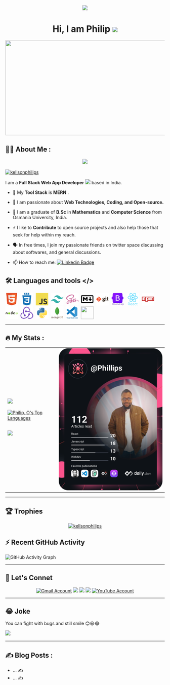 <div id="header" align="center">
  <img src="https://media.giphy.com/media/M9gbBd9nbDrOTu1Mqx/giphy.gif" width="100"/>
</div>

<!---<div id="badges" align="center">
  <a href="https://www.linkedin.com/in/orji-philip-a3579b128/">
    <img src="https://img.shields.io/badge/LinkedIn-blue?style=for-the-badge&logo=linkedin&logoColor=white" alt="LinkedIn Badge"/>
  </a>
  <a href="https://www.instagram.com/tech_phills/">
    <img src="https://img.shields.io/badge/InstaGram-coral?style=for-the-badge&logo=instagram&logoColor=white" alt="Instagram Badge"/>
  </a>
  <a href="https://twitter.com/kellsonphilips">
    <img src="https://img.shields.io/badge/Twitter-blue?style=for-the-badge&logo=twitter&logoColor=white" alt="Twitter Badge"/>
  </a>
</div> -->

<h1 align="center">
  Hi, I am Philip 
  <img src="https://media.giphy.com/media/hvRJCLFzcasrR4ia7z/giphy.gif" width="90"/>
</h1>


<div align="center">
  <img src="https://media.giphy.com/media/dWesBcTLavkZuG35MI/giphy.gif" width="600" height="300"/>
</div>


## :man_technologist: About Me :

<p align="center">
  <a href="https://github.com/jaypavasiya"><img src="https://readme-typing-svg.herokuapp.com?duration=3000&lines=I+am+Philip+Orji%20|+🤓🤝;Full%20Stack+Developer;MongoDB|+ExpressJs|+ReacJs|+NodeJs;Always+Ready+to+learn!;Tech+Enthusiast|+Funtionality+Inquisitive;Content%20Creator%20|+Blogging+in%20progress;Developers+Startup+Advocate&center=true&width=500&height=50"></a>
</p>

<p align="left"> <a href="https://twitter.com/intent/follow?screen_name=kellsonphilips" target="blank"><img src="https://img.shields.io/twitter/follow/kellsonphilips?logo=twitter&style=for-the-badge" alt="kellsonphilips" /></a> </p>


I am a **Full Stack Web App Developer** <img src="https://media.giphy.com/media/WUlplcMpOCEmTGBtBW/giphy.gif" width="30"> based in India.

  - :telescope: My **Tool Stack** is **MERN** .
  
  - :seedling: I am passionate about **Web Technologies, Coding, and Open-source.** 
  
  - :school: I am a graduate of **B.Sc** in **Mathematics** and **Computer Science** from Osmania University, India. 
  
  - :zap: I like to **Contribute** to open source projects and also help those that seek for help within my reach. 
  
  - :speaking_head: In free times, I join my passionate friends on twitter space discussing about softwares, and general discussions.

<!--- <div align="right" > <a href="https://app.daily.dev/Phillips"><img src="https://api.daily.dev/devcards/d6eb72ba60474f9785f589a67f06639c.png?r=waj" width="400" alt="Orji Philip Kelechukwu's Dev Card"/></a> </div> -->
  
  - :mailbox: How to reach me: [![Linkedin Badge](https://img.shields.io/badge/-Philip.O-blue?style=flat&logo=Linkedin&logoColor=white)](https://www.linkedin.com/in/orji-philip-a3579b128/)

<!-- 
## My main Stack tools: 

  
  - MongoDB
  - ExpressJs
  - ReactJs
  - NodeJs
 -->

<!-- 
## I am open to:

  - Work opportunities
  - Collaborations for projects
  - Sponsorships
  - Developer advocacy opportunities

---
 -->


## :hammer_and_wrench: Languages and tools </>

<div> 
  <img src="https://github.com/devicons/devicon/blob/master/icons/html5/html5-original.svg" title="HTML5" alt="HTML5" height="40" width="40" />&nbsp;
  <img src="https://github.com/devicons/devicon/blob/master/icons/css3/css3-plain-wordmark.svg" title="CSS" alt="CSS" height="40" width="40" />&nbsp;
  <img src="https://github.com/devicons/devicon/blob/master/icons/javascript/javascript-original.svg" title="JavaScript" alt="JavaScript" height="40" width="40" />&nbsp;
  <img src="https://github.com/devicons/devicon/blob/master/icons/tailwindcss/tailwindcss-plain.svg" title="tailwind" alt="tailwind" height="40" width="40" />&nbsp;
  <img src="https://github.com/devicons/devicon/blob/master/icons/sass/sass-original.svg" title="sass" alt="sass" height="40" width="40" />&nbsp;
  <img src="https://github.com/devicons/devicon/blob/master/icons/markdown/markdown-original.svg" title="MarkDown" alt="MarkDown" height="40" width="40" />&nbsp;
  <img src="https://github.com/devicons/devicon/blob/master/icons/git/git-original-wordmark.svg" title="git" alt="git" height="40" width="40" />&nbsp;
  <img src="https://github.com/devicons/devicon/blob/master/icons/bootstrap/bootstrap-original-wordmark.svg" title="BoostStrap" alt="BoostStrap" height="40" width="40" />&nbsp;
  <img src="https://github.com/devicons/devicon/blob/master/icons/react/react-original-wordmark.svg" title="react" alt="react" height="40" width="40" />&nbsp;
  <img src="https://github.com/devicons/devicon/blob/master/icons/npm/npm-original-wordmark.svg" title="npm" alt="npm" height="40" width="40" />&nbsp;
  <img src="https://github.com/devicons/devicon/blob/master/icons/nodejs/nodejs-original-wordmark.svg" title="NodeJs" alt="NodeJs" height="40" width="40" />&nbsp;
   <img src="https://github.com/devicons/devicon/blob/master/icons/redux/redux-original.svg" title="Redux" alt="redux" height="40" width="40" />&nbsp;
  <img src="https://github.com/devicons/devicon/blob/master/icons/python/python-original.svg" title="python" alt="Python" height="40" width="40" />&nbsp;
  <img src="https://github.com/devicons/devicon/blob/master/icons/mongodb/mongodb-original-wordmark.svg" title="mongoDB" alt="mongoDB" height="40" width="40" />&nbsp;
  <img src="https://github.com/devicons/devicon/blob/master/icons/vscode/vscode-original-wordmark.svg" title="vscode" alt="vscode" height="40" width="40" />&nbsp;
   <img src="" title="" alt="" height="40" width="40" />&nbsp;
</div>

---

## :fire: My Stats :

<!-- [![GitHub Streak](http://github-readme-streak-stats.herokuapp.com?user=kellsonphilips&theme=bear&background=000000)](https://git.io/streak-stats)
 -->
<table>
<tr>
<td>
<a href="http://www.github.com/kellsonphilips"><img src="https://github-readme-streak-stats.herokuapp.com/?user=kellsonphilips&theme=bear&background=000000" width="500" /></a>
</br>
</br>
<a href="https://github.com/kellsonphilips"><img alt="Philip. O's Top Languages" src="https://github-readme-stats.vercel.app/api/top-langs/?username=kellsonphilips&langs_count=8&count_private=true&layout=compact&theme=bear&background=000000" width="500" /></a>
</br>
<!-- <p><img src="https://github-readme-stats.vercel.app/api/top-langs/?username=kellsonphilips&theme=algolia&layout=compact" alt="kellsonphilips" /></p> -->
</br>
<p><a href="#"><img src="https://github-readme-stats.vercel.app/api?username=kellsonphilips&show_icons=true&count_private=true&theme=dark" width="500"></a></p>
</td>
<td>
<a href="https://app.daily.dev/Phillips"><img src="https://github.com/kellsonphilips/kellsonphilips/blob/main/devcard.svg" width="500" alt="Philip. O's Dev Card"/></a>
</td>
</tr>
</table>

---

## 🏆 Trophies
<p align="center"> <a href="https://github.com/kellsonphilips"><img
      src="https://github-profile-trophy.vercel.app/?username=kellsonphilips&row=1&column=6&theme=algolia" alt="kellsonphilips" /></a>  </p>



## ⚡ Recent GitHub Activity

![GitHub Activity Graph](https://activity-graph.herokuapp.com/graph?username=kellsonphilips&bg_color=1d2a3a&color=5BCDEC&line=5BCDEC&point=FFFFFF&hide_border=true)

<!--- <a href="https://github.com/kellsonphilips"><img alt="Philip's Activity Graph" src="https://activity-graph.herokuapp.com/graph?username=kellsonphilips&custom_title=Philip's%20Contribution%20Graph&theme=react-dark" /></a>-->

---

## 👥 Let's Connet

<p align="center">
<a href="mailto:kellsonphilips+github@gmail.com">
  <img src="https://cdn.worldvectorlogo.com/logos/official-gmail-icon-2020-.svg" title="Gmail" alt="Gmail Account" height="50" width="40"/></a>
<a href = "https://www.linkedin.com/in/orji-philip-a3579b128/"><img src="https://img.icons8.com/fluent/48/000000/linkedin.png"/></a>
<a href = "https://twitter.com/kellsonphilips"><img src="https://img.icons8.com/fluent/48/000000/twitter.png"/></a>
<a href = "https://www.instagram.com/tech_phills/"><img src="https://img.icons8.com/fluent/48/000000/instagram-new.png"/></a>
 <a href="https://www.youtube.com/channel/UCEfBPodD8bxLqMYoGi3ZC6A">
  <img src="https://cdn.worldvectorlogo.com/logos/youtube-icon.svg" title="YouTube" alt="YouTube Account" height="50" width="40"/></a>
</p>

<!---![Profile View Counter](https://komarev.com/ghpvc/?username=kellsonphilips)-->

<hr/>

## 😂 Joke
<p> You can fight with bugs and still smile 😊😆😂 </p>
<div>
<img src='https://readme-jokes.vercel.app/api?hideBorder&theme=tokyonight' />
</div>

<hr/>


## :writing_hand: Blog Posts :

  - ... :writing_hand:
  - ... :writing_hand:
